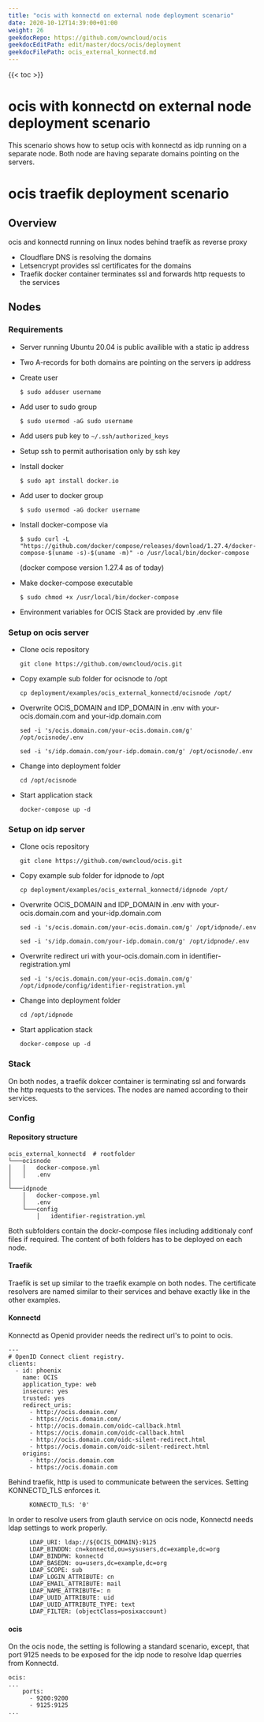```yaml
---
title: "ocis with konnectd on external node deployment scenario"
date: 2020-10-12T14:39:00+01:00
weight: 26
geekdocRepo: https://github.com/owncloud/ocis
geekdocEditPath: edit/master/docs/ocis/deployment
geekdocFilePath: ocis_external_konnectd.md
---
```


{{< toc >}}


# ocis with konnectd on external node deployment scenario

This scenario shows how to setup ocis with konnectd as idp running on a separate node. Both node are having separate domains pointing on the servers.

# ocis traefik deployment scenario

## Overview
ocis and konnectd running on linux nodes behind traefik as reverse proxy
* Cloudflare DNS is resolving the domains
* Letsencrypt provides ssl certificates for the domains
* Traefik docker container terminates ssl and forwards http requests to the services

## Nodes

### Requirements
* Server running Ubuntu 20.04 is public availible with a static ip address
* Two A-records for both domains are pointing on the servers ip address
* Create user

  `$ sudo adduser username`

* Add user to sudo group

  `$ sudo usermod -aG sudo username`

* Add users pub key to `~/.ssh/authorized_keys`
* Setup ssh to permit authorisation only by ssh key
* Install docker

  `$ sudo apt install docker.io`

* Add user to docker group

  `$ sudo usermod -aG docker username`

* Install docker-compose via

  `$ sudo curl -L "https://github.com/docker/compose/releases/download/1.27.4/docker-compose-$(uname -s)-$(uname -m)" -o /usr/local/bin/docker-compose`

  (docker compose version 1.27.4 as of today)
* Make docker-compose executable

  `$ sudo chmod +x /usr/local/bin/docker-compose`

* Environment variables for OCIS Stack are provided by .env file

### Setup on ocis server

- Clone ocis repository

  `git clone https://github.com/owncloud/ocis.git`

- Copy example sub folder for ocisnode to /opt

  `cp deployment/examples/ocis_external_konnectd/ocisnode /opt/`

- Overwrite OCIS_DOMAIN and IDP_DOMAIN in .env with your-ocis.domain.com and your-idp.domain.com

  `sed -i 's/ocis.domain.com/your-ocis.domain.com/g' /opt/ocisnode/.env`

  `sed -i 's/idp.domain.com/your-idp.domain.com/g' /opt/ocisnode/.env`

- Change into deployment folder

  `cd /opt/ocisnode`

- Start application stack

  `docker-compose up -d`

### Setup on idp server

- Clone ocis repository

  `git clone https://github.com/owncloud/ocis.git`

- Copy example sub folder for idpnode to /opt

  `cp deployment/examples/ocis_external_konnectd/idpnode /opt/`

- Overwrite OCIS_DOMAIN and IDP_DOMAIN in .env with your-ocis.domain.com and your-idp.domain.com

  `sed -i 's/ocis.domain.com/your-ocis.domain.com/g' /opt/idpnode/.env`

  `sed -i 's/idp.domain.com/your-idp.domain.com/g' /opt/idpnode/.env`

- Overwrite redirect uri with your-ocis.domain.com in identifier-registration.yml

  `sed -i 's/ocis.domain.com/your-ocis.domain.com/g' /opt/idpnode/config/identifier-registration.yml
  `

- Change into deployment folder

  `cd /opt/idpnode`

- Start application stack

  `docker-compose up -d`


### Stack
On both nodes, a traefik dokcer container is terminating ssl and forwards the http requests to the services. The nodes are named according to their services.

### Config

#### Repository structure

```
ocis_external_konnectd  # rootfolder
└───ocisnode
│   │   docker-compose.yml
│   │   .env
│
└───idpnode
    │   docker-compose.yml
    │   .env
    └───config
        │   identifier-registration.yml
```

Both subfolders contain the dockr-compose files including additionaly conf files if required. The content of both folders has to be deployed on each node.

#### Traefik

Traefik is set up similar to the traefik example on both nodes.
The certificate resolvers are named similar to their services and behave exactly like in the other examples.

#### Konnectd

Konnectd as Openid provider needs the redirect url's to point to ocis.
```
---
# OpenID Connect client registry.
clients:
  - id: phoenix
    name: OCIS
    application_type: web
    insecure: yes
    trusted: yes
    redirect_uris:
      - http://ocis.domain.com/
      - https://ocis.domain.com/
      - http://ocis.domain.com/oidc-callback.html
      - https://ocis.domain.com/oidc-callback.html
      - http://ocis.domain.com/oidc-silent-redirect.html
      - https://ocis.domain.com/oidc-silent-redirect.html
    origins:
      - http://ocis.domain.com
      - https://ocis.domain.com
```

Behind traefik, http is used to communicate between the services. Setting KONNECTD_TLS enforces it.

```
      KONNECTD_TLS: '0'
```

In order to resolve users from glauth service on ocis node, Konnectd needs ldap settings to work properly.

```
      LDAP_URI: ldap://${OCIS_DOMAIN}:9125
      LDAP_BINDDN: cn=konnectd,ou=sysusers,dc=example,dc=org
      LDAP_BINDPW: konnectd
      LDAP_BASEDN: ou=users,dc=example,dc=org
      LDAP_SCOPE: sub
      LDAP_LOGIN_ATTRIBUTE: cn
      LDAP_EMAIL_ATTRIBUTE: mail
      LDAP_NAME_ATTRIBUTE=: n
      LDAP_UUID_ATTRIBUTE: uid
      LDAP_UUID_ATTRIBUTE_TYPE: text
      LDAP_FILTER: (objectClass=posixaccount)
```

#### ocis

On the ocis node, the setting is following a standard scenario, except, that port 9125 needs to be exposed for the idp node to resolve ldap querries from Konnectd.

```
ocis:
...
    ports:
      - 9200:9200
      - 9125:9125
...
```